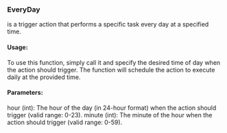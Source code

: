 ### EveryDay
is a trigger action that performs a specific task every day at a specified time.

#### Usage:
To use this function, simply call it and specify the desired time of day
when the action should trigger. The function will schedule the action
to execute daily at the provided time.

#### Parameters:
hour (int): The hour of the day (in 24-hour format) when the action should trigger (valid range: 0-23).
minute (int): The minute of the hour when the action should trigger (valid range: 0-59).
